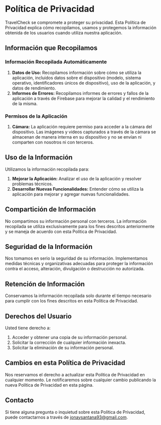 # Política de Privacidad

TravelCheck se compromete a proteger su privacidad. Esta Política de Privacidad explica cómo recopilamos, usamos y protegemos la información obtenida de los usuarios cuando utiliza nuestra aplicación.

## Información que Recopilamos

### Información Recopilada Automáticamente

1. **Datos de Uso:** Recopilamos información sobre cómo se utiliza la aplicación, incluidos datos sobre el dispositivo (modelo, sistema operativo, identificadores únicos de dispositivo), uso de la aplicación, y datos de rendimiento.
2. **Informes de Errores:** Recopilamos informes de errores y fallos de la aplicación a través de Firebase para mejorar la calidad y el rendimiento de la misma.

### Permisos de la Aplicación

1. **Cámara:** La aplicación requiere permiso para acceder a la cámara del dispositivo. Las imágenes y videos capturados a través de la cámara se almacenan de manera interna en su dispositivo y no se envían ni comparten con nosotros ni con terceros.

## Uso de la Información

Utilizamos la información recopilada para:

1. **Mejorar la Aplicación:** Analizar el uso de la aplicación y resolver problemas técnicos.
2. **Desarrollar Nuevas Funcionalidades:** Entender cómo se utiliza la aplicación para mejorar y agregar nuevas funcionalidades.

## Compartición de Información

No compartimos su información personal con terceros. La información recopilada se utiliza exclusivamente para los fines descritos anteriormente y se maneja de acuerdo con esta Política de Privacidad.

## Seguridad de la Información

Nos tomamos en serio la seguridad de su información. Implementamos medidas técnicas y organizativas adecuadas para proteger la información contra el acceso, alteración, divulgación o destrucción no autorizada.

## Retención de Información

Conservamos la información recopilada solo durante el tiempo necesario para cumplir con los fines descritos en esta Política de Privacidad.

## Derechos del Usuario

Usted tiene derecho a:

1. Acceder y obtener una copia de su información personal.
2. Solicitar la corrección de cualquier información inexacta.
3. Solicitar la eliminación de su información personal.

## Cambios en esta Política de Privacidad

Nos reservamos el derecho a actualizar esta Política de Privacidad en cualquier momento. Le notificaremos sobre cualquier cambio publicando la nueva Política de Privacidad en esta página.

## Contacto

Si tiene alguna pregunta o inquietud sobre esta Política de Privacidad, puede contactarnos a través de jonaysantana93@gmail.com.
